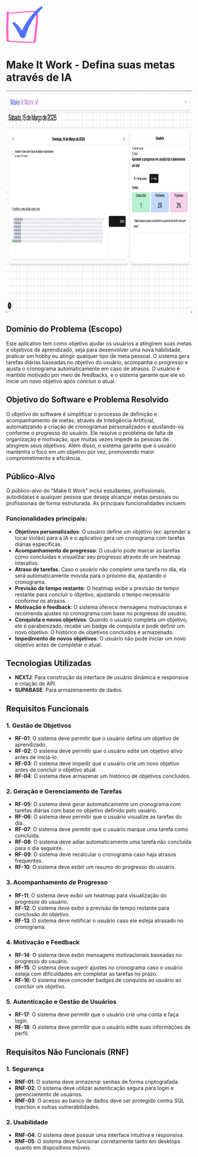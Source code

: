 <img loading="lazy" src="./public/logo_to_do.png" width="100" height="100"/>

# Make It Work - Defina suas metas através de IA 

<img loading="lazy" src="./public/system_print.png" width="900" height="600"/>

## Domínio do Problema (Escopo)

Este aplicativo tem como objetivo ajudar os usuários a atingirem suas metas e objetivos de aprendizado, seja para desenvolver uma nova habilidade, praticar um hobby ou atingir qualquer tipo de meta pessoal. O sistema gera tarefas diárias baseadas no objetivo do usuário, acompanha o progresso e ajusta o cronograma automaticamente em caso de atrasos. O usuário é mantido motivado por meio de feedbacks, e o sistema garante que ele só inicie um novo objetivo após concluir o atual.

## Objetivo do Software e Problema Resolvido

O objetivo do software é simplificar o processo de definição e acompanhamento de metas, através de Inteligência Artificial, automatizando a criação de cronogramas personalizados e ajustando-os conforme o progresso do usuário. Ele resolve o problema de falta de organização e motivação, que muitas vezes impede as pessoas de atingirem seus objetivos. Além disso, o sistema garante que o usuário mantenha o foco em um objetivo por vez, promovendo maior comprometimento e eficiência.

## Público-Alvo

O público-alvo do "Make It Work" inclui estudantes, profissionais, autodidatas e qualquer pessoa que deseje alcançar metas pessoais ou profissionais de forma estruturada. As principais funcionalidades incluem:

### Funcionalidades principais:

- **Objetivos personalizados**: O usuário define um objetivo (ex: aprender a tocar violão) para a IA e o aplicativo gera um cronograma com tarefas diárias específicas.
- **Acompanhamento de progresso**: O usuário pode marcar as tarefas como concluídas e visualizar seu progresso através de um heatmap interativo.
- **Atraso de tarefas**: Caso o usuário não complete uma tarefa no dia, ela será automaticamente movida para o próximo dia, ajustando o cronograma.
- **Previsão de tempo restante**: O heatmap exibe a previsão de tempo restante para concluir o objetivo, ajustando o tempo necessário conforme os atrasos.
- **Motivação e feedback**: O sistema oferece mensagens motivacionais e recomenda ajustes no cronograma com base no progresso do usuário.
- **Conquista e novos objetivos**: Quando o usuário completa um objetivo, ele é parabenizado, recebe um badge de conquista e pode definir um novo objetivo. O histórico de objetivos concluídos é armazenado.
- **Impedimento de novos objetivos**: O usuário não pode iniciar um novo objetivo antes de completar o atual.

## Tecnologias Utilizadas

- **NEXTJ**: Para construção da interface de usuário dinâmica e responsiva e criação de API.
- **SUPABASE**: Para armazenamento de dados.

## Requisitos Funcionais

### 1. Gestão de Objetivos

- **RF-01**: O sistema deve permitir que o usuário defina um objetivo de aprendizado.
- **RF-02**: O sistema deve permitir que o usuário edite um objetivo ativo antes de iniciá-lo.
- **RF-03**: O sistema deve impedir que o usuário crie um novo objetivo antes de concluir o objetivo atual.
- **RF-04**: O sistema deve armazenar um histórico de objetivos concluídos.

### 2. Geração e Gerenciamento de Tarefas

- **RF-05**: O sistema deve gerar automaticamente um cronograma com tarefas diárias com base no objetivo definido pelo usuário.
- **RF-06**: O sistema deve permitir que o usuário visualize as tarefas do dia.
- **RF-07**: O sistema deve permitir que o usuário marque uma tarefa como concluída.
- **RF-08**: O sistema deve adiar automaticamente uma tarefa não concluída para o dia seguinte.
- **RF-09**: O sistema deve recalcular o cronograma caso haja atrasos frequentes.
- **RF-10**: O sistema deve exibir um resumo do progresso do usuário.

### 3. Acompanhamento de Progresso

- **RF-11**: O sistema deve exibir um heatmap para visualização do progresso do usuário.
- **RF-12**: O sistema deve exibir a previsão de tempo restante para conclusão do objetivo.
- **RF-13**: O sistema deve notificar o usuário caso ele esteja atrasado no cronograma.

### 4. Motivação e Feedback

- **RF-14**: O sistema deve exibir mensagens motivacionais baseadas no progresso do usuário.
- **RF-15**: O sistema deve sugerir ajustes no cronograma caso o usuário esteja com dificuldades em completar as tarefas no prazo.
- **RF-16**: O sistema deve conceder badges de conquista ao usuário ao concluir um objetivo.

### 5. Autenticação e Gestão de Usuários

- **RF-17**: O sistema deve permitir que o usuário crie uma conta e faça login.
- **RF-18**: O sistema deve permitir que o usuário edite suas informações de perfil.

## Requisitos Não Funcionais (RNF)

### 1. Segurança

- **RNF-01**: O sistema deve armazenar senhas de forma criptografada.
- **RNF-02**: O sistema deve utilizar autenticação segura para login e gerenciamento de usuários.
- **RNF-03**: O acesso ao banco de dados deve ser protegido contra SQL Injection e outras vulnerabilidades.

### 2. Usabilidade

- **RNF-04**: O sistema deve possuir uma interface intuitiva e responsiva.
- **RNF-05**: O sistema deve funcionar corretamente tanto em desktops quanto em dispositivos móveis.
